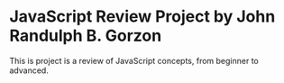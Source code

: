 # JavaScript Review Project by John Randulph B. Gorzon
This is project is a review of JavaScript concepts, from beginner to advanced.